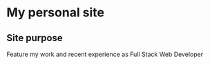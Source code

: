 # My personal site
##  Site purpose
Feature my work and recent experience as Full Stack Web Developer
